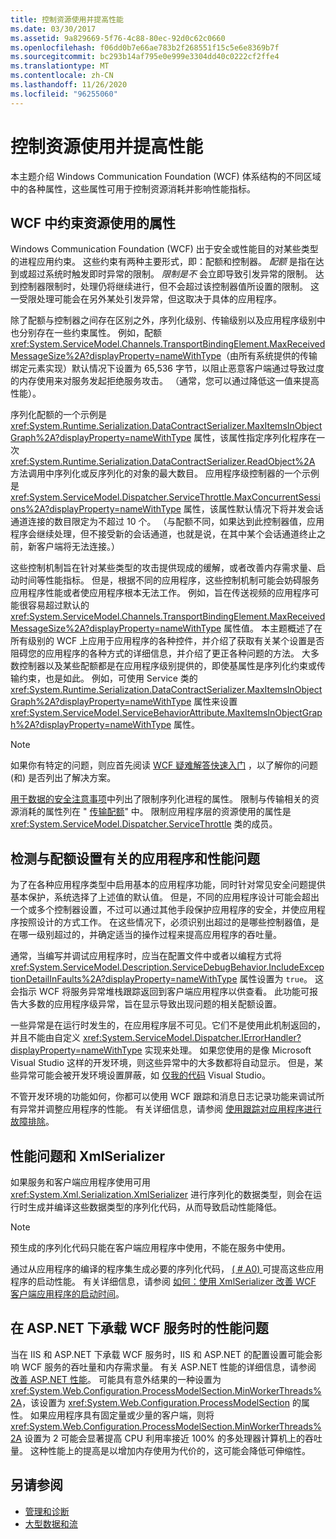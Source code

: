 ```yaml
---
title: 控制资源使用并提高性能
ms.date: 03/30/2017
ms.assetid: 9a829669-5f76-4c88-80ec-92d0c62c0660
ms.openlocfilehash: f06dd0b7e66ae783b2f268551f15c5e6e8369b7f
ms.sourcegitcommit: bc293b14af795e0e999e3304dd40c0222cf2ffe4
ms.translationtype: MT
ms.contentlocale: zh-CN
ms.lasthandoff: 11/26/2020
ms.locfileid: "96255060"
---
```

# <a name="controlling-resource-consumption-and-improving-performance"></a>控制资源使用并提高性能

本主题介绍 Windows Communication Foundation (WCF) 体系结构的不同区域中的各种属性，这些属性可用于控制资源消耗并影响性能指标。

## <a name="properties-that-constrain-resource-consumption-in-wcf"></a>WCF 中约束资源使用的属性

 Windows Communication Foundation (WCF) 出于安全或性能目的对某些类型的进程应用约束。 这些约束有两种主要形式，即：配额和控制器。 *配额* 是指在达到或超过系统时触发即时异常的限制。 *限制是不* 会立即导致引发异常的限制。 达到控制器限制时，处理仍将继续进行，但不会超过该控制器值所设置的限制。 这一受限处理可能会在另外某处引发异常，但这取决于具体的应用程序。

 除了配额与控制器之间存在区别之外，序列化级别、传输级别以及应用程序级别中也分别存在一些约束属性。 例如，配额 <xref:System.ServiceModel.Channels.TransportBindingElement.MaxReceivedMessageSize%2A?displayProperty=nameWithType>（由所有系统提供的传输绑定元素实现）默认情况下设置为 65,536 字节，以阻止恶意客户端通过导致过度的内存使用来对服务发起拒绝服务攻击。 （通常，您可以通过降低这一值来提高性能）。

 序列化配额的一个示例是 <xref:System.Runtime.Serialization.DataContractSerializer.MaxItemsInObjectGraph%2A?displayProperty=nameWithType> 属性，该属性指定序列化程序在一次 <xref:System.Runtime.Serialization.DataContractSerializer.ReadObject%2A> 方法调用中序列化或反序列化的对象的最大数目。 应用程序级控制器的一个示例是 <xref:System.ServiceModel.Dispatcher.ServiceThrottle.MaxConcurrentSessions%2A?displayProperty=nameWithType> 属性，该属性默认情况下将并发会话通道连接的数目限定为不超过 10 个。 （与配额不同，如果达到此控制器值，应用程序会继续处理，但不接受新的会话通道，也就是说，在其中某个会话通道终止之前，新客户端将无法连接。）

 这些控制机制旨在针对某些类型的攻击提供现成的缓解，或者改善内存需求量、启动时间等性能指标。 但是，根据不同的应用程序，这些控制机制可能会妨碍服务应用程序性能或者使应用程序根本无法工作。 例如，旨在传送视频的应用程序可能很容易超过默认的 <xref:System.ServiceModel.Channels.TransportBindingElement.MaxReceivedMessageSize%2A?displayProperty=nameWithType> 属性值。 本主题概述了在所有级别的 WCF 上应用于应用程序的各种控件，并介绍了获取有关某个设置是否阻碍您的应用程序的各种方式的详细信息，并介绍了更正各种问题的方法。 大多数控制器以及某些配额都是在应用程序级别提供的，即使基属性是序列化约束或传输约束，也是如此。 例如，可使用 Service 类的 <xref:System.Runtime.Serialization.DataContractSerializer.MaxItemsInObjectGraph%2A?displayProperty=nameWithType> 属性来设置 <xref:System.ServiceModel.ServiceBehaviorAttribute.MaxItemsInObjectGraph%2A?displayProperty=nameWithType> 属性。

> [!NOTE]
> 如果你有特定的问题，则应首先阅读 [WCF 疑难解答快速入门](wcf-troubleshooting-quickstart.md) ，以了解你的问题 (和) 是否列出了解决方案。

 [用于数据的安全注意事项](./feature-details/security-considerations-for-data.md)中列出了限制序列化进程的属性。 限制与传输相关的资源消耗的属性列在 " [传输配额](./feature-details/transport-quotas.md)" 中。 限制应用程序层的资源使用的属性是 <xref:System.ServiceModel.Dispatcher.ServiceThrottle> 类的成员。

## <a name="detecting-application-and-performance-issues-related-to-quota-settings"></a>检测与配额设置有关的应用程序和性能问题

 为了在各种应用程序类型中启用基本的应用程序功能，同时针对常见安全问题提供基本保护，系统选择了上述值的默认值。 但是，不同的应用程序设计可能会超出一个或多个控制器设置，不过可以通过其他手段保护应用程序的安全，并使应用程序按照设计的方式工作。 在这些情况下，必须识别出超过的是哪些控制器值，是在哪一级别超过的，并确定适当的操作过程来提高应用程序的吞吐量。

 通常，当编写并调试应用程序时，应当在配置文件中或者以编程方式将 <xref:System.ServiceModel.Description.ServiceDebugBehavior.IncludeExceptionDetailInFaults%2A?displayProperty=nameWithType> 属性设置为 `true`。 这会指示 WCF 将服务异常堆栈跟踪返回到客户端应用程序以供查看。 此功能可报告大多数的应用程序级异常，旨在显示导致出现问题的相关配额设置。

 一些异常是在运行时发生的，在应用程序层不可见。它们不是使用此机制返回的，并且不能由自定义 <xref:System.ServiceModel.Dispatcher.IErrorHandler?displayProperty=nameWithType> 实现来处理。 如果您使用的是像 Microsoft Visual Studio 这样的开发环境，则这些异常中的大多数都将自动显示。 但是，某些异常可能会被开发环境设置屏蔽，如 [仅我的代码](/visualstudio/debugger/just-my-code) Visual Studio。

 不管开发环境的功能如何，你都可以使用 WCF 跟踪和消息日志记录功能来调试所有异常并调整应用程序的性能。 有关详细信息，请参阅 [使用跟踪对应用程序进行故障排除](./diagnostics/tracing/using-tracing-to-troubleshoot-your-application.md)。

## <a name="performance-issues-and-xmlserializer"></a>性能问题和 XmlSerializer

 如果服务和客户端应用程序使用可用 <xref:System.Xml.Serialization.XmlSerializer> 进行序列化的数据类型，则会在运行时生成并编译这些数据类型的序列化代码，从而导致启动性能降低。

> [!NOTE]
> 预生成的序列化代码只能在客户端应用程序中使用，不能在服务中使用。

 通过从应用程序的编译的程序集生成必要的序列化代码， [ ( # A0) ](servicemodel-metadata-utility-tool-svcutil-exe.md) 可提高这些应用程序的启动性能。 有关详细信息，请参阅 [如何：使用 XmlSerializer 改善 WCF 客户端应用程序的启动时间](./feature-details/startup-time-of-wcf-client-applications-using-the-xmlserializer.md)。

## <a name="performance-issues-when-hosting-wcf-services-under-aspnet"></a>在 ASP.NET 下承载 WCF 服务时的性能问题

当在 IIS 和 ASP.NET 下承载 WCF 服务时，IIS 和 ASP.NET 的配置设置可能会影响 WCF 服务的吞吐量和内存需求量。  有关 ASP.NET 性能的详细信息，请参阅 [改善 ASP.NET 性能](/previous-versions/msp-n-p/ff647787(v=pandp.10))。 可能具有意外结果的一种设置为 <xref:System.Web.Configuration.ProcessModelSection.MinWorkerThreads%2A>，该设置为 <xref:System.Web.Configuration.ProcessModelSection> 的属性。 如果应用程序具有固定量或少量的客户端，则将 <xref:System.Web.Configuration.ProcessModelSection.MinWorkerThreads%2A> 设置为 2 可能会显著提高 CPU 利用率接近 100% 的多处理器计算机上的吞吐量。 这种性能上的提高是以增加内存使用为代价的，这可能会降低可伸缩性。

## <a name="see-also"></a>另请参阅

- [管理和诊断](./diagnostics/index.md)
- [大型数据和流](./feature-details/large-data-and-streaming.md)
